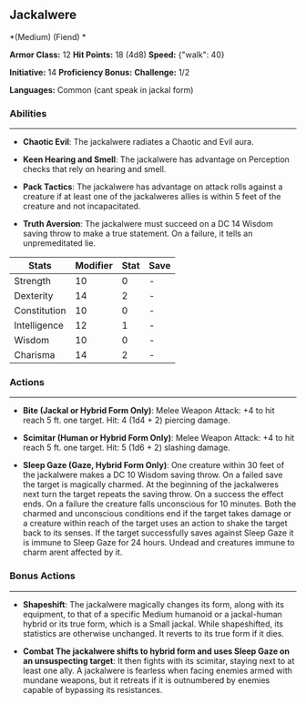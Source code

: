 ## Jackalwere
*(Medium) (Fiend) *

**Armor Class:** 12
**Hit Points:** 18 (4d8)
**Speed:** {"walk": 40}

**Initiative:** 14
**Proficiency Bonus:**
**Challenge:** 1/2

**Languages:** Common (cant speak in jackal form)

### Abilities
 --- 
- **Chaotic Evil**: The jackalwere radiates a Chaotic and Evil aura.

- **Keen Hearing and Smell**: The jackalwere has advantage on Perception checks that rely on hearing and smell.

- **Pack Tactics**: The jackalwere has advantage on attack rolls against a creature if at least one of the jackalweres allies is within 5 feet of the creature and not incapacitated.

- **Truth Aversion**: The jackalwere must succeed on a DC 14 Wisdom saving throw to make a true statement. On a failure, it tells an unpremeditated lie.



| Stats | Modifier | Stat | Save
| ---- | ---- | ---- | ---- |
| Strength | 10 | 0 | - |
| Dexterity | 14 | 2 | - |
| Constitution | 10 | 0 | - |
| Intelligence | 12 | 1 | - |
| Wisdom | 10 | 0 | - |
| Charisma | 14 | 2 | - |

### Actions
 --- 
- **Bite (Jackal or Hybrid Form Only)**: Melee Weapon Attack: +4 to hit  reach 5 ft.  one target. Hit: 4 (1d4 + 2) piercing damage.

- **Scimitar (Human or Hybrid Form Only)**: Melee Weapon Attack: +4 to hit  reach 5 ft.  one target. Hit: 5 (1d6 + 2) slashing damage.

- **Sleep Gaze (Gaze, Hybrid Form Only)**: One creature within 30 feet of the jackalwere makes a DC 10 Wisdom saving throw. On a failed save  the target is magically charmed. At the beginning of the jackalweres next turn  the target repeats the saving throw. On a success  the effect ends. On a failure  the creature falls unconscious for 10 minutes. Both the charmed and unconscious conditions end if the target takes damage or a creature within reach of the target uses an action to shake the target back to its senses. If the target successfully saves against Sleep Gaze  it is immune to Sleep Gaze for 24 hours. Undead and creatures immune to charm arent affected by it.

### Bonus Actions
 --- 
- **Shapeshift**: The jackalwere magically changes its form, along with its equipment, to that of a specific Medium humanoid or a jackal-human hybrid or its true form, which is a Small jackal. While shapeshifted, its statistics are otherwise unchanged. It reverts to its true form if it dies.

- **Combat The jackalwere shifts to hybrid form and uses Sleep Gaze on an unsuspecting target**: It then fights with its scimitar, staying next to at least one ally. A jackalwere is fearless when facing enemies armed with mundane weapons, but it retreats if it is outnumbered by enemies capable of bypassing its resistances.


